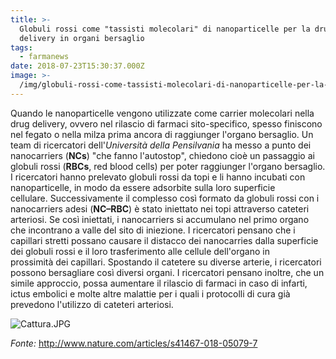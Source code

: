 ```yaml
---
title: >-
  Globuli rossi come "tassisti molecolari" di nanoparticelle per la drug
  delivery in organi bersaglio
tags:
  - farmanews
date: 2018-07-23T15:30:37.000Z
image: >-
  /img/globuli-rossi-come-tassisti-molecolari-di-nanoparticelle-per-la-drug-delivery-in-organi-bersaglio.md/cattura.jpg
---
```

Quando le nanoparticelle vengono utilizzate come carrier molecolari nella drug delivery, ovvero nel rilascio di farmaci sito-specifico, spesso finiscono nel fegato o nella milza prima ancora di raggiunger l'organo bersaglio. Un team di ricercatori dell'_Università della Pensilvania_ ha messo a punto dei nanocarriers (**NCs**) "che fanno l'autostop", chiedono cioè un passaggio ai globuli rossi (**RBCs**, red blood cells) per poter raggiunger l'organo bersaglio. I ricercatori hanno prelevato globuli rossi da topi e li hanno incubati con nanoparticelle, in modo da essere adsorbite sulla loro superficie cellulare. Successivamente il complesso così formato da globuli rossi con i nanocarriers adesi (**NC–RBC**) è stato iniettato nei topi attraverso cateteri arteriosi. Se così iniettati, i nanocarriers si accumulano nel primo organo che incontrano a valle del sito di iniezione. I ricercatori pensano che i capillari stretti possano causare il distacco dei nanocarries dalla superficie dei globuli rossi e il loro trasferimento alle cellule dell'organo in prossimità dei capillari. Spostando il catetere su diverse arterie, i ricercatori possono bersagliare così diversi organi. I ricercatori pensano inoltre, che un simile approccio, possa aumentare il rilascio di farmaci in caso di infarti, ictus embolici e molte altre malattie per i quali i protocolli di cura già prevedono l'utilizzo di cateteri arteriosi.

![Cattura.JPG](/img/globuli-rossi-come-tassisti-molecolari-di-nanoparticelle-per-la-drug-delivery-in-organi-bersaglio.md/cattura.jpg) 

_Fonte:_ http://www.nature.com/articles/s41467-018-05079-7
